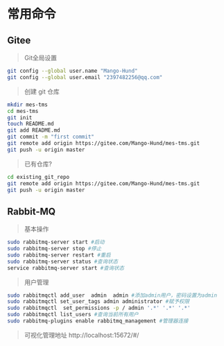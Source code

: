 # 常用命令

## Gitee

> Git全局设置

```bash
git config --global user.name "Mango-Hund"
git config --global user.email "2397482256@qq.com"
```

> 创建 git 仓库

```bash
mkdir mes-tms
cd mes-tms
git init
touch README.md
git add README.md
git commit -m "first commit"
git remote add origin https://gitee.com/Mango-Hund/mes-tms.git
git push -u origin master
```

> 已有仓库?

```bash
cd existing_git_repo
git remote add origin https://gitee.com/Mango-Hund/mes-tms.git
git push -u origin master
```

## Rabbit-MQ

> 基本操作

```bash
sudo rabbitmq-server start #启动
sudo rabbitmq-server stop #停止
sudo rabbitmq-server restart #重启
sudo rabbitmq-server status #查询状态
service rabbitmq-server start #查询状态
```

> 用户管理

```bash
sudo rabbitmqctl add_user  admin  admin #添加admin用户，密码设置为admin
sudo rabbitmqctl set_user_tags admin administrator #赋予权限
sudo rabbitmqctl  set_permissions -p / admin '.*' '.*' '.*' 
sudo rabbitmqctl list_users #查询当前所有用户
sudo rabbitmq-plugins enable rabbitmq_management #管理器连接
```

> 可视化管理地址
> http://localhost:15672/#/ 